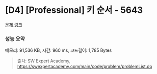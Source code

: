 # [D4] [Professional] 키 순서 - 5643 

[문제 링크](https://swexpertacademy.com/main/code/problem/problemDetail.do?contestProbId=AWXQsLWKd5cDFAUo) 

### 성능 요약

메모리: 91,536 KB, 시간: 960 ms, 코드길이: 1,785 Bytes



> 출처: SW Expert Academy, https://swexpertacademy.com/main/code/problem/problemList.do